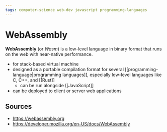 ```yaml
---
tags: computer-science web-dev javascript programming-languages
---
```


# WebAssembly

**WebAssembly** (or _Wasm_) is a low-level language in binary format that runs on the web with near-native performance.

- for stack-based virtual machine
- designed as a portable compilation format for several [[programming-language|programming languages]], especially low-level languages like C, C++, and [[Rust]]
  - can be run alongside [[JavaScript]]
- can be deployed to client or server web applications

## Sources

- <https://webassembly.org>
- <https://developer.mozilla.org/en-US/docs/WebAssembly>
